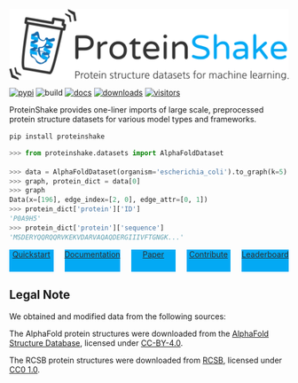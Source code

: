 
<div style="display:flex;justify-content:center;width:100%;">
<img src="docs/images/logo_subtitle.png" style="max-width:800px;width:100%;">
</div>

[![pypi](https://img.shields.io/pypi/v/proteinshake?color=%2303A9F4&style=for-the-badge)](https://pypi.org/project/proteinshake/)
![build](https://img.shields.io/github/actions/workflow/status/borgwardtlab/proteinshake/build.yml?color=%2303A9F4&style=for-the-badge)
[![docs](https://img.shields.io/readthedocs/proteinshake?color=%2303A9F4&style=for-the-badge)](https://proteinshake.readthedocs.io/en/latest/?badge=latest)
[![downloads](https://img.shields.io/pypi/dm/proteinshake?color=%2303A9F4&style=for-the-badge)](https://pypi.org/project/proteinshake/)
[![visitors]()]()

ProteinShake provides one-liner imports of large scale, preprocessed protein structure datasets for various model types and frameworks.

```
pip install proteinshake
```


```python
>>> from proteinshake.datasets import AlphaFoldDataset

>>> data = AlphaFoldDataset(organism='escherichia_coli').to_graph(k=5).pyg()
>>> graph, protein_dict = data[0]
>>> graph
Data(x=[196], edge_index=[2, 0], edge_attr=[0, 1])
>>> protein_dict['protein']['ID']
'P0A9H5'
>>> protein_dict['protein']['sequence']
'MSDERYQQRQQRVKEKVDARVAQAQDERGIIIVFTGNGK...'
```


<div style="display:flex;width:100%;align-items:center;justify-content:center;gap:20px;">
    <a href="" style="width:200px;height:40px;background-color:#03A9F4;color:#2d2d2d;text-align:center;">Quickstart</a>
    <a href="" style="width:200px;height:40px;background-color:#03A9F4;color:#2d2d2d;text-align:center;">Documentation</a>
    <a href="" style="width:200px;height:40px;background-color:#03A9F4;color:#2d2d2d;text-align:center;">Paper</a>
    <a href="" style="width:200px;height:40px;background-color:#03A9F4;color:#2d2d2d;text-align:center;">Contribute</a>
    <a href="" style="width:200px;height:40px;background-color:#03A9F4;color:#2d2d2d;text-align:center;">Leaderboard</a>
</div>

## Legal Note

<!---
We make our code available under the [BSD-3 License](https://github.com/BorgwardtLab/proteinshake/blob/main/LICENSE). The datasets are distributed under [CC-BY-4.0](https://creativecommons.org/licenses/by/4.0/).
-->

We obtained and modified data from the following sources:

The AlphaFold protein structures were downloaded from the [AlphaFold Structure Database](https://alphafold.ebi.ac.uk/), licensed under [CC-BY-4.0](https://creativecommons.org/licenses/by/4.0/).

The RCSB protein structures were downloaded from [RCSB](https://www.rcsb.org/), licensed under [CC0 1.0](https://creativecommons.org/publicdomain/zero/1.0/).
